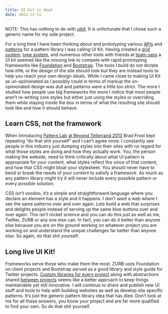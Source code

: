 ```yaml
---
title: UI Kit is dead
date: 2013-12-11
---
```


NOTE: This has nothing to do with [uikit](http://getuikit.com/). It is unfortunate that I chose such a generic name for my side project.

For a long time I have been thinking about and prototyping various [APIs](https://github.com/Team-Sass/uikit/blob/map-api/stylesheets/_protui.scss) and [patterns](http://codepen.io/scottkellum/pen/hiywr) for a pattern library I was calling UI Kit. Having created a [grid system](https://github.com/Team-Sass/Singularity), [type system](https://github.com/Team-Sass/modular-scale), and numerous other tools with friends at [team-sass](https://github.com/Team-Sass/) a UI kit seemed like the missing link to compete with rapid prototyping frameworks like [Foundation](http://foundation.zurb.com/) and [Bootstrap](http://getbootstrap.com/). The tools I build do not dictate how `HTML` or the design of the site should look but they are instead tools to help you reach your own design ideals. While I came close to making UI Kit as un-opinionated as I possibly could in terms of markup the un-opinionated design was dull and patterns were a little too strict. The more I studied how people use big frameworks the more I notice that most people aren’t re-writing core styles but either just using the styles or overriding them while staying inside the box in terms of what the resulting site should look like and how it should behave.

## Learn CSS, not the framework

When introducing [Pattern Lab](http://pattern-lab.info/) [at Beyond Tellerrand 2013](http://vimeo.com/67476280) Brad Frost kept repeating “do that shit yourself” and I can’t agree more. I constantly see people in this industry just dumping styles into their sites with no regard for what those styles are doing and how they actually work. You, the person making the website, need to think critically about what UI pattern is appropriate for your content, what styles reflect the voice of that content, and how that CSS might bloat your stylesheet. You should never have to bend or break the needs of your content to satisfy a framework. As much as any pattern library might try it will never include every possible pattern or every possible solution.

CSS isn’t voodoo, it’s a simple and straightforward language where you declare an element has a style and it happens. I don’t want a web where I see the same patterns over and over again. Lets build a web that surprises and delights people instead of serving up the same blue buttons over and over again. This isn’t rocket science and you can do this just as well as me, Twitter, ZURB or any one else can. In fact, you can do it better than anyone else because you are on the ground working on whatever project you are working on and understand the unique challenges far better than anyone else. So again, do that shit yourself.

## Long live UI Kit!

Frameworks serve those who make them the most. ZURB uses Foundation on client projects and Bootstrap served as a good library and style guide for Twitter projects. [Custom libraries for every project](http://daverupert.com/2013/04/responsive-deliverables/) along with abstractions shared [between projects](http://scottkellum.com/2013/08/04/distributed-knowledge-with-compass.html) seems like a better approach to keep things maintainable yet still innovative. I will continue to share and publish new UI stuff and tools to help with building websites as well as develop site specific patterns. It’s just the generic pattern library idea that has died. Don’t look at me for all these answers, you know your project and are far more qualified to find your own. So do that shit yourself.